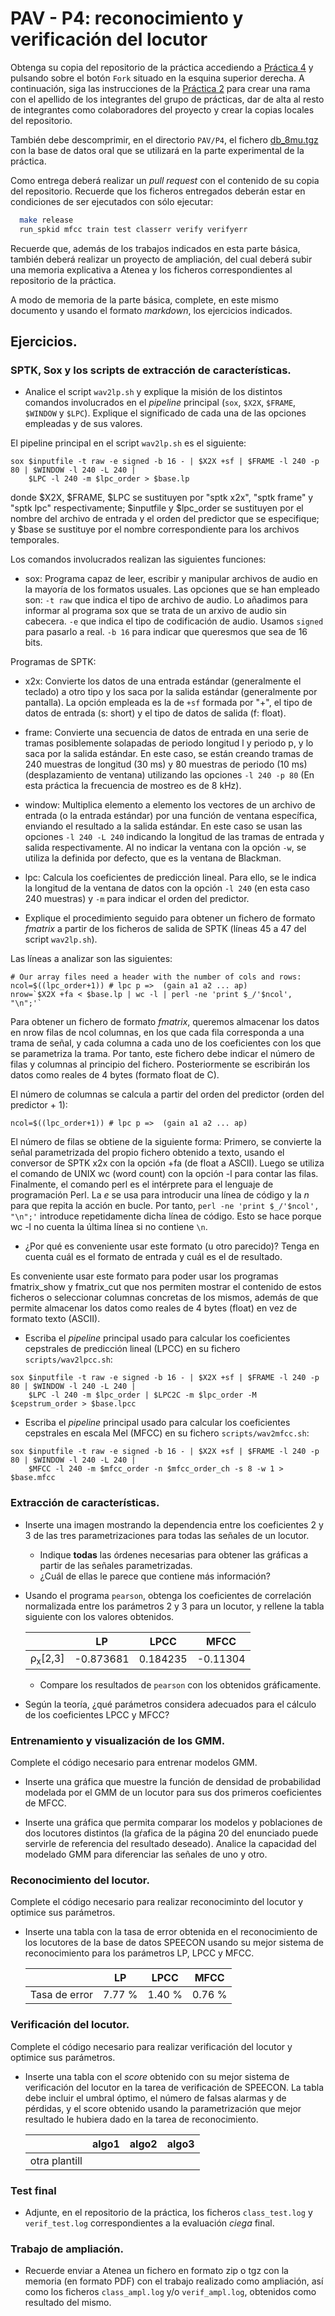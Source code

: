 PAV - P4: reconocimiento y verificación del locutor
===================================================

Obtenga su copia del repositorio de la práctica accediendo a [Práctica 4](https://github.com/albino-pav/P4)
y pulsando sobre el botón `Fork` situado en la esquina superior derecha. A continuación, siga las
instrucciones de la [Práctica 2](https://github.com/albino-pav/P2) para crear una rama con el apellido de
los integrantes del grupo de prácticas, dar de alta al resto de integrantes como colaboradores del proyecto
y crear la copias locales del repositorio.

También debe descomprimir, en el directorio `PAV/P4`, el fichero [db_8mu.tgz](https://atenea.upc.edu/pluginfile.php/3145524/mod_assign/introattachment/0/spk_8mu.tgz?forcedownload=1)
con la base de datos oral que se utilizará en la parte experimental de la práctica.

Como entrega deberá realizar un *pull request* con el contenido de su copia del repositorio. Recuerde
que los ficheros entregados deberán estar en condiciones de ser ejecutados con sólo ejecutar:

~~~~~~~~~~~~~~~~~~~~~~~~~~~~~~~~~~~~~~~~~~~~~~~~~~~~~.sh
  make release
  run_spkid mfcc train test classerr verify verifyerr
~~~~~~~~~~~~~~~~~~~~~~~~~~~~~~~~~~~~~~~~~~~~~~~~~~~~~

Recuerde que, además de los trabajos indicados en esta parte básica, también deberá realizar un proyecto
de ampliación, del cual deberá subir una memoria explicativa a Atenea y los ficheros correspondientes al
repositorio de la práctica.

A modo de memoria de la parte básica, complete, en este mismo documento y usando el formato *markdown*, los
ejercicios indicados.

## Ejercicios.

### SPTK, Sox y los scripts de extracción de características.

- Analice el script `wav2lp.sh` y explique la misión de los distintos comandos involucrados en el *pipeline*
  principal (`sox`, `$X2X`, `$FRAME`, `$WINDOW` y `$LPC`). Explique el significado de cada una de las 
  opciones empleadas y de sus valores.

El pipeline principal en el script `wav2lp.sh` es el siguiente:
```
sox $inputfile -t raw -e signed -b 16 - | $X2X +sf | $FRAME -l 240 -p 80 | $WINDOW -l 240 -L 240 |
	$LPC -l 240 -m $lpc_order > $base.lp
```
donde $X2X, $FRAME, $LPC se sustituyen por "sptk x2x", "sptk frame" y "sptk lpc" respectivamente; 
$inputfile y $lpc_order se sustituyen por el nombre del archivo de entrada y el orden del predictor que se 
especifique; y $base se sustituye por el nombre correspondiente para los archivos temporales.

Los comandos involucrados realizan las siguientes funciones:

* sox: Programa capaz de leer, escribir y manipular archivos de audio en la mayoría de los formatos usuales. 
Las opciones que se han empleado son:
`-t raw` que indica el tipo de archivo de audio. Lo añadimos para informar al programa sox que se trata de un 
arxivo de audio sin cabecera.
`-e` que indica el tipo de codificación de audio. Usamos `signed` para pasarlo a real. 
`-b 16` para indicar que queresmos que sea de 16 bits.

Programas de SPTK:

* x2x: Convierte los datos de una entrada estándar (generalmente el teclado) a otro tipo y los saca por la salida 
estándar (generalmente por pantalla). 
La opción empleada es la de `+sf` formada por "+", el tipo de datos de entrada (s: short) y el tipo de datos de 
salida (f: float).

* frame: Convierte una secuencia de datos de entrada en una serie de tramas posiblemente solapadas de periodo 
longitud l y periodo p, y lo saca por la salida estándar. En este caso, se están creando tramas de 240 muestras 
de longitud (30 ms) y 80 muestras de periodo (10 ms) (desplazamiento de ventana) utilizando las opciones `-l 240 -p 80`
(En esta práctica la frecuencia de mostreo es de 8 kHz). 

* window: Multiplica elemento a elemento los vectores de un archivo de entrada (o la entrada estándar) por una 
función de ventana específica, enviando el resultado a la salida estándar. En este caso se usan las opciones 
`-l 240 -L 240` indicando la longitud de las tramas de entrada y salida respectivamente. Al no indicar la ventana 
con la opción `-w`, se utiliza la definida por defecto, que es la ventana de Blackman.     

* lpc: Calcula los coeficientes de predicción lineal. Para ello, se le indica la longitud de la ventana de 
datos con la opción `-l 240` (en esta caso 240 muestras) y `-m` para indicar el orden del predictor.     


- Explique el procedimiento seguido para obtener un fichero de formato *fmatrix* a partir de los ficheros de
  salida de SPTK (líneas 45 a 47 del script `wav2lp.sh`).

Las líneas a analizar son las siguientes:
```
# Our array files need a header with the number of cols and rows:
ncol=$((lpc_order+1)) # lpc p =>  (gain a1 a2 ... ap) 
nrow=`$X2X +fa < $base.lp | wc -l | perl -ne 'print $_/'$ncol', "\n";'`
```

Para obtener un fichero de formato *fmatrix*, queremos almacenar los datos en nrow filas de ncol columnas, en los que cada fila corresponda a una trama de señal, y cada columna a cada uno de los coeficientes con los que se parametriza la trama. Por tanto, este fichero debe indicar el número de filas y columnas al principio del fichero. Posteriormente se escribirán los datos como reales de 4 bytes (formato float de C). 

El número de columnas se calcula a partir del orden del predictor (orden del predictor + 1):
```
ncol=$((lpc_order+1)) # lpc p =>  (gain a1 a2 ... ap) 
```

El número de filas se obtiene de la siguiente forma: Primero, se convierte la señal parametrizada del propio fichero obtenido a texto, usando el conversor de SPTK x2x con la opción +fa (de float a ASCII). Luego se utiliza el comando de UNIX wc (word count) con la opción -l para contar las filas. Finalmente, el comando perl es el intérprete para el lenguaje de programación Perl. La *e* se usa para introducir una línea de código y la *n* para que repita la acción en bucle. Por tanto, `perl -ne 'print $_/'$ncol', "\n";'` introduce repetidamente dicha línea de código. Esto se hace porque wc -l no cuenta la última línea si no contiene `\n`.   

  * ¿Por qué es conveniente usar este formato (u otro parecido)? Tenga en cuenta cuál es el formato de
    entrada y cuál es el de resultado.

Es conveniente usar este formato para poder usar los programas fmatrix_show y fmatrix_cut que nos permiten mostrar el contenido de estos ficheros o seleccionar columnas concretas de los mismos, además de que permite almacenar los datos como reales de 4 bytes (float) en vez de formato texto (ASCII).  


- Escriba el *pipeline* principal usado para calcular los coeficientes cepstrales de predicción lineal
  (LPCC) en su fichero <code>scripts/wav2lpcc.sh</code>:
```
sox $inputfile -t raw -e signed -b 16 - | $X2X +sf | $FRAME -l 240 -p 80 | $WINDOW -l 240 -L 240 |
	$LPC -l 240 -m $lpc_order | $LPC2C -m $lpc_order -M $cepstrum_order > $base.lpcc
``` 


- Escriba el *pipeline* principal usado para calcular los coeficientes cepstrales en escala Mel (MFCC) en su
  fichero <code>scripts/wav2mfcc.sh</code>:
```
sox $inputfile -t raw -e signed -b 16 - | $X2X +sf | $FRAME -l 240 -p 80 | $WINDOW -l 240 -L 240 |
	$MFCC -l 240 -m $mfcc_order -n $mfcc_order_ch -s 8 -w 1 > $base.mfcc
```


### Extracción de características.

- Inserte una imagen mostrando la dependencia entre los coeficientes 2 y 3 de las tres parametrizaciones
  para todas las señales de un locutor.
  
  + Indique **todas** las órdenes necesarias para obtener las gráficas a partir de las señales 
    parametrizadas.
  + ¿Cuál de ellas le parece que contiene más información?

- Usando el programa <code>pearson</code>, obtenga los coeficientes de correlación normalizada entre los
  parámetros 2 y 3 para un locutor, y rellene la tabla siguiente con los valores obtenidos.

  |                        | LP   | LPCC | MFCC |
  |------------------------|:----:|:----:|:----:|
  | &rho;<sub>x</sub>[2,3] | -0.873681 | 0.184235 | -0.11304 |
  
  + Compare los resultados de <code>pearson</code> con los obtenidos gráficamente.
  
- Según la teoría, ¿qué parámetros considera adecuados para el cálculo de los coeficientes LPCC y MFCC?

### Entrenamiento y visualización de los GMM.

Complete el código necesario para entrenar modelos GMM.

- Inserte una gráfica que muestre la función de densidad de probabilidad modelada por el GMM de un locutor
  para sus dos primeros coeficientes de MFCC.
  
- Inserte una gráfica que permita comparar los modelos y poblaciones de dos locutores distintos (la gŕafica
  de la página 20 del enunciado puede servirle de referencia del resultado deseado). Analice la capacidad
  del modelado GMM para diferenciar las señales de uno y otro.

### Reconocimiento del locutor.

Complete el código necesario para realizar reconociminto del locutor y optimice sus parámetros.

- Inserte una tabla con la tasa de error obtenida en el reconocimiento de los locutores de la base de datos
  SPEECON usando su mejor sistema de reconocimiento para los parámetros LP, LPCC y MFCC.

  |                        | LP   | LPCC | MFCC |
  |------------------------|:----:|:----:|:----:|
  |     Tasa de error      | 7.77 % | 1.40 % | 0.76 % |

### Verificación del locutor.

Complete el código necesario para realizar verificación del locutor y optimice sus parámetros.

- Inserte una tabla con el *score* obtenido con su mejor sistema de verificación del locutor en la tarea
  de verificación de SPEECON. La tabla debe incluir el umbral óptimo, el número de falsas alarmas y de
  pérdidas, y el score obtenido usando la parametrización que mejor resultado le hubiera dado en la tarea
  de reconocimiento.
 
  |                        | algo1 | algo2 | algo3 |
  |------------------------|:----:|:----:|:----:|
  |     otra plantill      |      |      |      |

### Test final

- Adjunte, en el repositorio de la práctica, los ficheros `class_test.log` y `verif_test.log` 
  correspondientes a la evaluación *ciega* final.

### Trabajo de ampliación.

- Recuerde enviar a Atenea un fichero en formato zip o tgz con la memoria (en formato PDF) con el trabajo 
  realizado como ampliación, así como los ficheros `class_ampl.log` y/o `verif_ampl.log`, obtenidos como 
  resultado del mismo.
